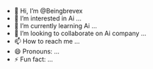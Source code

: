 - 👋 Hi, I’m @Beingbrevex
- 👀 I’m interested in Ai ...
- 🌱 I’m currently learning Ai ...
- 💞️ I’m looking to collaborate on Ai company ...
- 📫 How to reach me ...
- 😄 Pronouns: ...
- ⚡ Fun fact: ...

<!---
Beingbrevex/Beingbrevex is a ✨ special ✨ repository because its `README.md` (this file) appears on your GitHub profile.
You can click the Preview link to take a look at your changes.
--->
